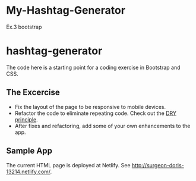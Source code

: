 # My-Hashtag-Generator
Ex.3 bootstrap

# hashtag-generator
The code here is a starting point for a coding exercise in Bootstrap and CSS.

## The Excercise

- Fix the layout of the page to be responsive to mobile devices.
- Refactor the code to eliminate repeating code. Check out the [DRY principle](http://www.artima.com/intv/dry.html).
- After fixes and refactoring, add some of your own enhancements to the app.

## Sample App

The current HTML page is deployed at Netlify. See http://surgeon-doris-13214.netlify.com/.
